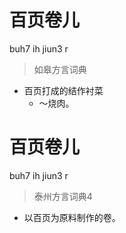 # 百页卷儿
buh7 ih jiun3 r
> 如皋方言词典
- 百页打成的结作衬菜
  - ～烧肉。

# 百页卷儿
buh7 ih jiun3 r
> 泰州方言词典4
- 以百页为原料制作的卷。

